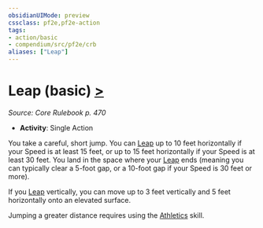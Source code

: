 ```yaml
---
obsidianUIMode: preview
cssclass: pf2e,pf2e-action
tags:
- action/basic
- compendium/src/pf2e/crb
aliases: ["Leap"]
---
```

# Leap (basic) [>](chapter-9-playing-the-game.md#Actions "Single Action")
*Source: Core Rulebook p. 470*  


- **Activity**: Single Action

You take a careful, short jump. You can [Leap](../../../..//TTRPGShare-Pathfinder-2E-Vault/rules/actions/leap.md) up to 10 feet horizontally if your Speed is at least 15 feet, or up to 15 feet horizontally if your Speed is at least 30 feet. You land in the space where your [Leap](../../../..//TTRPGShare-Pathfinder-2E-Vault/rules/actions/leap.md) ends (meaning you can typically clear a 5-foot gap, or a 10-foot gap if your Speed is 30 feet or more).

If you [Leap](../../../..//TTRPGShare-Pathfinder-2E-Vault/rules/actions/leap.md) vertically, you can move up to 3 feet vertically and 5 feet horizontally onto an elevated surface.

Jumping a greater distance requires using the [Athletics](../../compendium/skills.md#Athletics) skill.